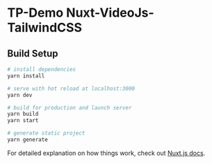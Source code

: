 # TP-Demo Nuxt-VideoJs-TailwindCSS

## Build Setup

``` bash
# install dependencies
yarn install

# serve with hot reload at localhost:3000
yarn dev

# build for production and launch server
yarn build
yarn start

# generate static project
yarn generate
```

For detailed explanation on how things work, check out [Nuxt.js docs](https://nuxtjs.org).
